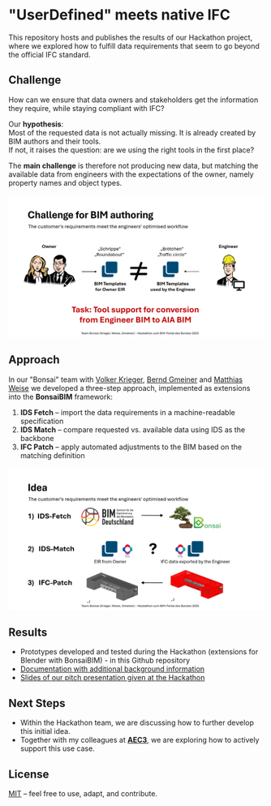 # "UserDefined" meets native IFC

This repository hosts and publishes the results of our Hackathon project, where we explored how to fulfill data requirements that seem to go beyond the official IFC standard.

## Challenge

How can we ensure that data owners and stakeholders get the information they require, while staying compliant with IFC?  

Our **hypothesis**:  
Most of the requested data is not actually missing. It is already created by BIM authors and their tools.  
If not, it raises the question: are we using the right tools in the first place?

The **main challenge** is therefore not producing new data, but matching the available data from engineers with the expectations of the owner, namely property names and object types.

![Slide: Challenge](https://github.com/bimhelden/PyScripts4BPHackathon2025/blob/master/Images/challenge.png) 

## Approach

In our "Bonsai" team with [Volker Krieger](https://www.linkedin.com/in/volker-krieger-b3328115/), [Bernd Gmeiner](https://www.linkedin.com/in/bernd-gmeiner-16134a21/) and [Matthias Weise](https://www.linkedin.com/in/matthias-weise-17363970/) we developed a three-step approach, implemented as extensions into the **BonsaiBIM** framework:

1. **IDS Fetch** – import the data requirements in a machine-readable specification  
2. **IDS Match** – compare requested vs. available data using IDS as the backbone  
3. **IFC Patch** – apply automated adjustments to the BIM based on the matching definition  

![Slide: Idea](https://github.com/bimhelden/PyScripts4BPHackathon2025/blob/master/Images/idea.png) 

## Results

- Prototypes developed and tested during the Hackathon (extensions for Blender with BonsaiBIM) - in this Github repository 
- [Documentation with additional background information](https://tinyurl.com/HackWithBonsai)  
- [Slides of our pitch presentation given at the Hackathon](https://docs.google.com/presentation/d/1naV-daRNee5Q6QzOEVW35zfekk-QYCfomJKkVbIFafY/edit?usp=sharing)  

## Next Steps

- Within the Hackathon team, we are discussing how to further develop this initial idea.  
- Together with my colleagues at [**AEC3**](https://www.aec3.de/), we are exploring how to actively support this use case.  

## License

[MIT](https://mit-license.org/) – feel free to use, adapt, and contribute.

